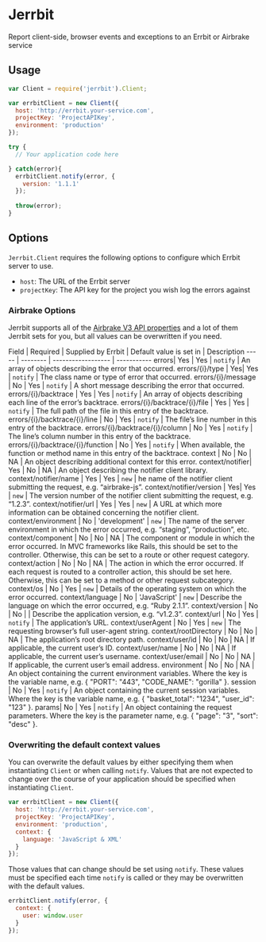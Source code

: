 # Jerrbit

Report client-side, browser events and exceptions to an Errbit or Airbrake service

## Usage

```javascript
var Client = require('jerrbit').Client;

var errbitClient = new Client({
  host: 'http://errbit.your-service.com',
  projectKey: 'ProjectAPIKey',
  environment: 'production'
});

try {
  // Your application code here

} catch(error){
  errbitClient.notify(error, {
    version: '1.1.1'  
  });
  
  throw(error);
}
```

## Options

`Jerrbit.Client` requires the following options to configure which Errbit server to use.

- `host`: The URL of the Errbit server
- `projectKey`: The API key for the project you wish log the errors against


### Airbrake Options

Jerrbit supports all of the [Airbrake V3 API properties](https://airbrake.io/docs/#create-notice-v3) and a lot of them Jerrbit sets for you, but all values can be overwritten if you need.

Field | Required | Supplied by Errbit | Default value is set in | Description
----- | -------- | ------------------ | -----------
errors| Yes | Yes | `notify` | An array of objects describing the error that occurred.
errors/{i}/type | Yes| Yes | `notify` |  The class name or type of error that occurred.
errors/{i}/message | No | Yes | `notify` | A short message describing the error that occurred.
errors/{i}/backtrace | Yes | Yes | `notify` | An array of objects describing each line of the error’s backtrace.
errors/{i}/backtrace/{i}/file | Yes | Yes | `notify` | The full path of the file in this entry of the backtrace.
errors/{i}/backtrace/{i}/line | No | Yes | `notify` | The file’s line number in this entry of the backtrace.
errors/{i}/backtrace/{i}/column | No | Yes | `notify` | The line’s column number in this entry of the backtrace.
errors/{i}/backtrace/{i}/function | No | Yes | `notify` | When available, the function or method name in this entry of the backtrace.
context | No | No | NA | An object describing additional context for this error.
context/notifier| Yes | No | NA | An object describing the notifier client library.
context/notifier/name | Yes | Yes | `new` | he name of the notifier client submitting the request, e.g. “airbrake-js”.
context/notifier/version | Yes| Yes | `new` | The version number of the notifier client submitting the request, e.g. “1.2.3”.
context/notifier/url | Yes | Yes | `new` | A URL at which more information can be obtained concerning the notifier client.
context/environment | No | 'development' | `new` |  The name of the server environment in which the error occurred, e.g. “staging”, “production”, etc.
context/component | No | No | NA | The component or module in which the error occurred. In MVC frameworks like Rails, this should be set to the controller. Otherwise, this can be set to a route or other request category.
context/action | No | No | NA | The action in which the error occurred. If each request is routed to a controller action, this should be set here. Otherwise, this can be set to a method or other request subcategory.
context/os | No | Yes | `new` | Details of the operating system on which the error occurred.
context/language | No | 'JavaScript' | `new` | Describe the language on which the error occurred, e.g. “Ruby 2.1.1”.
context/version | No | No |  | Describe the application version, e.g. “v1.2.3”.
context/url | No | Yes | `notify` | The application’s URL.
context/userAgent | No | Yes | `new` | The requesting browser’s full user-agent string.
context/rootDirectory | No | No | NA | The application’s root directory path.
context/user/id | No | No | NA | If applicable, the current user’s ID.
context/user/name | No | No | NA | If applicable, the current user’s username.
context/user/email | No | No | NA | If applicable, the current user’s email address.
environment | No | No | NA | An object containing the current environment variables. Where the key is the variable name, e.g. { "PORT": "443", "CODE_NAME": "gorilla" }.
session | No | Yes | `notify` | An object containing the current session variables. Where the key is the variable name, e.g. { "basket_total": "1234", "user_id": "123" }.
params| No | Yes | `notify` | An object containing the request parameters. Where the key is the parameter name, e.g. { "page": "3", "sort": "desc" }.

### Overwriting the default context values

You can overwrite the default values by either specifying them when instantiating `Client` or when calling `notify`. Values that are not expected to change over the course of your application should be specified when instantiating `Client`. 

```javascript
var errbitClient = new Client({
  host: 'http://errbit.your-service.com',
  projectKey: 'ProjectAPIKey',
  environment: 'production',
  context: {
    language: 'JavaScript & XML'
  }
});
```

Those values that can change should be set using `notify`. These values must be specified each time `notify` is called or they may be overwritten with the default values.

```javascript
errbitClient.notify(error, {
  context: {
    user: window.user
  }
});
```
